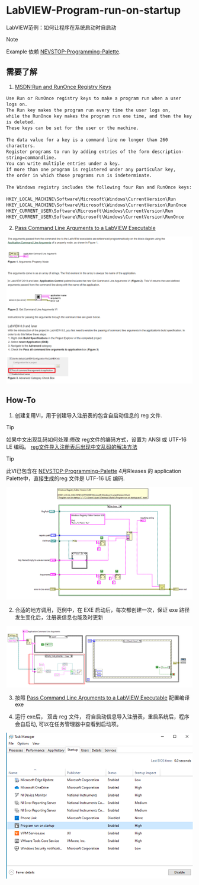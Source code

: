 # LabVIEW-Program-run-on-startup
LabVIEW范例：如何让程序在系统启动时自启动

> [!NOTE]
> Example 依赖 [NEVSTOP-Programming-Palette](https://github.com/NEVSTOP-LAB/NEVSTOP-Programming-Palette).


## 需要了解

1. [MSDN:Run and RunOnce Registry Keys](https://learn.microsoft.com/en-us/windows/win32/setupapi/run-and-runonce-registry-keys?redirectedfrom=MSDN)

```text
Use Run or RunOnce registry keys to make a program run when a user logs on.
The Run key makes the program run every time the user logs on,
while the RunOnce key makes the program run one time, and then the key is deleted.
These keys can be set for the user or the machine.

The data value for a key is a command line no longer than 260 characters.
Register programs to run by adding entries of the form description-string=commandline.
You can write multiple entries under a key.
If more than one program is registered under any particular key,
the order in which those programs run is indeterminate.

The Windows registry includes the following four Run and RunOnce keys:

HKEY_LOCAL_MACHINE\Software\Microsoft\Windows\CurrentVersion\Run
HKEY_LOCAL_MACHINE\Software\Microsoft\Windows\CurrentVersion\RunOnce
HKEY_CURRENT_USER\Software\Microsoft\Windows\CurrentVersion\Run
HKEY_CURRENT_USER\Software\Microsoft\Windows\CurrentVersion\RunOnce

```

2. [Pass Command Line Arguments to a LabVIEW Executable](https://knowledge.ni.com/KnowledgeArticleDetails?id=kA03q000000YHdICAW&l=en-US)

![image](.doc/Snipaste_2024-04-23_10-38-19.png)


## How-To

1. 创建复用VI，用于创建导入注册表的包含自启动信息的 reg 文件.

> [!TIP]
> 如果中文出现乱码如何处理:修改 reg文件的编码方式，设置为 ANSI 或 UTF-16 LE 编码。
> [reg文件导入注册表后出现中文乱码的解决方法](https://blog.csdn.net/xiaojin21cen/article/details/121899054#:~:text=%E9%81%BF%E5%85%8D%E4%B8%AD%E6%96%87%E4%B9%B1%E7%A0%81%E7%9A%84%E6%96%B9%E6%B3%95%E4%B9%9F%E5%BE%88%E7%AE%80%E5%8D%95%EF%BC%8C%E4%BF%AE%E6%94%B9%20reg%E6%96%87%E4%BB%B6%E7%9A%84%E7%BC%96%E7%A0%81%E6%96%B9%E5%BC%8F%EF%BC%8C%E8%AE%BE%E7%BD%AE%E4%B8%BA%20ANSI,%E6%88%96%20UTF-16%20LE%20%E7%BC%96%E7%A0%81%E3%80%82)

> [!TIP]
> 此VI已包含在 [NEVSTOP-Programming-Palette](https://github.com/NEVSTOP-LAB/NEVSTOP-Programming-Palette) 4月Rleases 的 application Palette中，直接生成的reg 文件是 UTF-16 LE 编码.

![image](.doc/Snipaste_2024-04-23_11-40-06.png)


2. 合适的地方调用，范例中，在 EXE 启动后，每次都创建一次，保证 exe 路径发生变化后，注册表信息也能及时更新

![image](.doc/Snipaste_2024-04-23_11-42-07.png)

3. 按照 [Pass Command Line Arguments to a LabVIEW Executable](https://knowledge.ni.com/KnowledgeArticleDetails?id=kA03q000000YHdICAW&l=en-US) 配置编译 exe

4. 运行 exe后， 双击 reg 文件， 将自启动信息导入注册表，重启系统后，程序会自启动, 可以在任务管理器中查看到启动项。

![image](.doc/Snipaste_2024-04-25_10-50-17.png)
